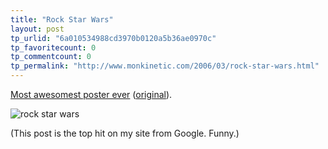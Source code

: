 ```yaml
---
title: "Rock Star Wars"
layout: post
tp_urlid: "6a010534988cd3970b0120a5b36ae0970c"
tp_favoritecount: 0
tp_commentcount: 0
tp_permalink: "http://www.monkinetic.com/2006/03/rock-star-wars.html"
---
```

[Most awesomest poster ever](http://static.monkinetic.com/files/skitch/awesome_star_wars_poster-20070621-095534.png) ([original](http://www.ishkur.com/posters/awesome.jpg)).

![rock star wars](http://static.monkinetic.com/files/rockstarwars.jpg)

(This post is the top hit on my site from Google. Funny.)
